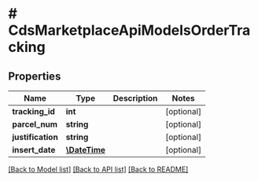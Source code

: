 # # CdsMarketplaceApiModelsOrderTracking

## Properties

Name | Type | Description | Notes
------------ | ------------- | ------------- | -------------
**tracking_id** | **int** |  | [optional]
**parcel_num** | **string** |  | [optional]
**justification** | **string** |  | [optional]
**insert_date** | [**\DateTime**](\DateTime.md) |  | [optional]

[[Back to Model list]](../../README.md#models) [[Back to API list]](../../README.md#endpoints) [[Back to README]](../../README.md)
